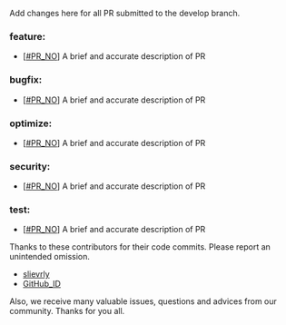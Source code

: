 Add changes here for all PR submitted to the develop branch.

<!-- Please add the `changes` to the following location(feature/bugfix/optimize/test) based on the type of PR -->

### feature:
- [[#PR_NO](https://github.com/seata/seata/pull/PR_NO)] A brief and accurate description of PR

### bugfix:
- [[#PR_NO](https://github.com/seata/seata/pull/PR_NO)] A brief and accurate description of PR

### optimize:
- [[#PR_NO](https://github.com/seata/seata/pull/PR_NO)] A brief and accurate description of PR

### security:
- [[#PR_NO](https://github.com/seata/seata/pull/PR_NO)] A brief and accurate description of PR

### test:
- [[#PR_NO](https://github.com/seata/seata/pull/PR_NO)] A brief and accurate description of PR

Thanks to these contributors for their code commits. Please report an unintended omission.

<!-- Please make sure your Github ID is in the list below -->
- [slievrly](https://github.com/slievrly)
- [GitHub_ID](https://github.com/GitHub_ID)

Also, we receive many valuable issues, questions and advices from our community. Thanks for you all.
